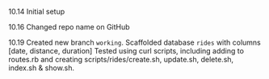 10.14
Initial setup

10.16
Changed repo name on GitHub

10.19
Created new branch `working`.
Scaffolded database `rides` with columns [date, distance, duration]
Tested using curl scripts, including adding to routes.rb and creating scripts/rides/create.sh, update.sh, delete.sh, index.sh & show.sh.
